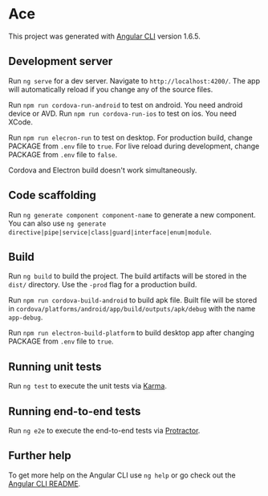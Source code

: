 # Ace

This project was generated with [Angular CLI](https://github.com/angular/angular-cli) version 1.6.5.

## Development server

Run `ng serve` for a dev server. Navigate to `http://localhost:4200/`. The app will automatically reload if you change any of the source files.

Run `npm run cordova-run-android` to test on android. You need android device or AVD.
Run `npm run cordova-run-ios` to test on ios. You need XCode.

Run `npm run elecron-run` to test on desktop.
For production build, change PACKAGE from `.env` file to `true`.
For live reload during development, change PACKAGE from `.env` file to `false`.

Cordova and Electron build doesn't work simultaneously.

## Code scaffolding

Run `ng generate component component-name` to generate a new component. You can also use `ng generate directive|pipe|service|class|guard|interface|enum|module`.

## Build

Run `ng build` to build the project. The build artifacts will be stored in the `dist/` directory. Use the `-prod` flag for a production build.

Run `npm run cordova-build-android` to build apk file. Built file will be stored in `cordova/platforms/android/app/build/outputs/apk/debug` with the name `app-debug`.

Run `npm run electron-build-platform` to build desktop app after changing PACKAGE from `.env` file to `true`.

## Running unit tests

Run `ng test` to execute the unit tests via [Karma](https://karma-runner.github.io).

## Running end-to-end tests

Run `ng e2e` to execute the end-to-end tests via [Protractor](http://www.protractortest.org/).

## Further help

To get more help on the Angular CLI use `ng help` or go check out the [Angular CLI README](https://github.com/angular/angular-cli/blob/master/README.md).
